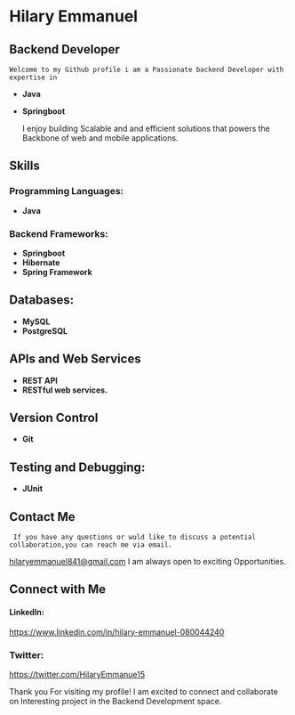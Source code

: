 #  Hilary Emmanuel

##  Backend Developer
    Welcome to my Github profile i am a Passionate backend Developer with expertise in 
   - **Java**
   - **Springboot**


     I enjoy building Scalable and and efficient solutions that powers the Backbone of web  and mobile applications.
     
     
##   Skills
###  Programming Languages:
-    **Java**

###  Backend Frameworks:
-    **Springboot**
-    **Hibernate**
-    **Spring Framework**

##   Databases:
-    **MySQL**
-    **PostgreSQL**

##   APIs and Web Services
-    **REST API**
-    **RESTful web services.**

##  Version Control
-   **Git**

##  Testing and Debugging:
-   **JUnit**

##   Contact Me
     If you have any questions or wuld like to discuss a potential collaboration,you can reach me via email.
   hilaryemmanuel841@gmail.com
     I am always open to exciting Opportunities.

##  Connect with Me
#### Linkedln:
https://www.linkedin.com/in/hilary-emmanuel-080044240

### Twitter:
https://twitter.com/HilaryEmmanue15

Thank you For visiting my profile! I am excited to connect and collaborate on Interesting project in the Backend Development space.
